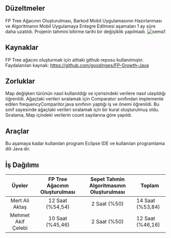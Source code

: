 ## Düzeltmeler

FP Tree Ağacının Oluşturulması, Barkod Mobil Uygulamasının Hazırlanması ve Algoritmanın Mobil Uygulamaya Entegre Edilmesi aşamaları 1 ay süre daha uzatıldı. Projenin tahmini bitirme tarihi bir değişiklik yapılmadı. 
![sema1](https://i.hizliresim.com/V7s5hr.png)

## Kaynaklar
FP Tree ağacını oluşturmak için alttaki github reposu kullanılmıştır.
Faydalanılan kaynak: https://github.com/goodinges/FP-Growth-Java 

## Zorluklar
Map değişken türünün nasıl kullanıldığı ve içerisindeki verilere nasıl ulaşıldığı öğrenildi. Ağaçtaki verileri sıralamak için Comparator sınıfından implemente edilen frequencyComparitor.java sınıfının yaptığı iş ve önemi öğrenildi. Bu sınıf sayesinde ağaçtaki verileri sıralamak için bir kural oluşturulmuş oldu. Sıralama, Map içindeki verilerin count sayılarına göre yapıldı.

## Araçlar
Bu aşamaya kadar kullanılan program Eclipse IDE ve kullanılan programlama dili Java dır.

## İş Dağılımı

|       Üyeler       | FP Tree Ağacının Oluşturulması | Sepet Tahmin Algoritmasının Oluşturulması | Toplam           |
|:------------------:|:------------------------------:|:-----------------------------------------:|------------------|
| Mert Ali Aktaş     |        12 Saat (%54,54)        |                2 Saat (%50)               | 14 Saat (%53,84) |
| Mehmet Akif Çelebi |        10 Saat (%45,46)        |                2 Saat (%50)               | 12 Saat (%46,16) |
